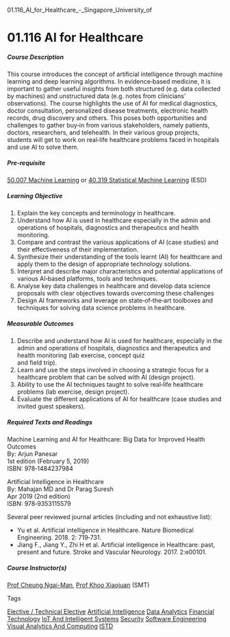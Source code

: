 01.116_AI_for_Healthcare_-_Singapore_University_of



01.116 AI for Healthcare
========================

##### **Course Description**

This course introduces the concept of artificial intelligence through machine learning and deep learning algorithms. In evidence‐based medicine, it is important to gather useful insights from both structured (e.g. data collected by machines) and unstructured data (e.g. notes from clinicians’ observations). The course highlights the use of AI for medical diagnostics, doctor consultation, personalized disease treatments, electronic health records, drug discovery and others. This poses both opportunities and challenges to gather buy‐in from various stakeholders, namely patients, doctors, researchers, and telehealth. In their various group projects, students will get to work on real‐life healthcare problems faced in hospitals and use AI to solve them.

##### **Pre-requisite**

[50.007 Machine Learning](/course/50-007-machine-learning) or [40.319 Statistical Machine Learning](/course/40-319-statistical-and-machine-learning) (ESD)

##### **Learning Objective**

1. Explain the key concepts and terminology in healthcare.
2. Understand how AI is used in healthcare especially in the admin and operations of hospitals, diagnostics and therapeutics and health monitoring.
3. Compare and contrast the various applications of AI (case studies) and their effectiveness of their implementation.
4. Synthesize their understanding of the tools learnt (AI) for healthcare and apply them to the design of appropriate technology solutions.
5. Interpret and describe major characteristics and potential applications of various AI‐based platforms, tools and techniques.
6. Analyse key data challenges in healthcare and develop data science proposals with clear objectives towards overcoming these challenges
7. Design AI frameworks and leverage on state‐of‐the‐art toolboxes and techniques for solving data science problems in healthcare.

##### **Measurable Outcomes**

1. Describe and understand how AI is used for healthcare, especially in the admin and operations of hospitals, diagnostics and therapeutics and health monitoring (lab exercise, concept quiz  
   and field trip).
2. Learn and use the steps involved in choosing a strategic focus for a healthcare problem that can be solved with AI (design project).
3. Ability to use the AI techniques taught to solve real‐life healthcare problems (lab exercise, design project).
4. Evaluate the different applications of AI for healthcare (case studies and invited guest speakers).

##### **Required Texts and Readings**

Machine Learning and AI for Healthcare: Big Data for Improved Health Outcomes  
By: Arjun Panesar  
1st edition (February 5, 2019)  
ISBN: 978‐1484237984

Artificial Intelligence in Healthcare  
By: Mahajan MD and Dr Parag Suresh  
Apr 2019 (2nd edition)  
ISBN: 978‐9353115579

Several peer reviewed journal articles (including and not exhaustive list):

* Yu et al. Artificial intelligence in Healthcare. Nature Biomedical Engineering. 2018. 2: 719‐731.
* Jiang F., Jiang Y., Zhi H et al. Artificial intelligence in Healthcare: past, present and future. Stroke and Vascular Neurology. 2017. 2:e00101.

##### **Course Instructor(s)**

[Prof Cheung Ngai-Man](/profile/cheung-ngai-man), [Prof Khoo Xiaojuan](/profile/khoo-xiaojuan) (SMT)

Tags

[Elective / Technical Elective](/education/undergraduate/courses/?course-type=853)
[Artificial Intelligence](/education/undergraduate/courses/?specialisation-track=878)
[Data Analytics](/education/undergraduate/courses/?specialisation-track=879)
[Financial Technology](/education/undergraduate/courses/?specialisation-track=880)
[IoT And Intelligent Systems](/education/undergraduate/courses/?specialisation-track=881)
[Security](/education/undergraduate/courses/?specialisation-track=882)
[Software Engineering](/education/undergraduate/courses/?specialisation-track=883)
[Visual Analytics And Computing](/education/undergraduate/courses/?specialisation-track=884)
[ISTD](/education/undergraduate/courses/?pillar-cluster=11)

